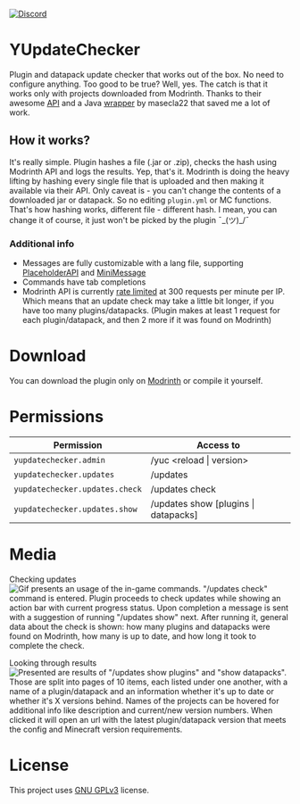 [![Discord](https://img.shields.io/discord/1236019317208776786?style=flat&logo=discord&label=Discord&color=%235d6af2
)](https://discord.gg/kZJhKZ48j8)
# YUpdateChecker
Plugin and datapack update checker that works out of the box. No need to configure anything. Too good to be true? Well, yes. The catch is that it works only with projects downloaded from Modrinth. Thanks to their awesome [API](https://docs.modrinth.com) and a Java [wrapper](https://github.com/masecla22/Modrinth4J) by masecla22 that saved me a lot of work.

## How it works?
It's really simple. Plugin hashes a file (.jar or .zip), checks the hash using Modrinth API and logs the results. Yep, that's it. Modrinth is doing the heavy lifting by hashing every single file that is uploaded and then making it available via their API. Only caveat is - you can't change the contents of a downloaded jar or datapack. So no editing `plugin.yml` or MC functions. That's how hashing works, different file - different hash. I mean, you can change it of course, it just won't be picked by the plugin ¯\_(ツ)_/¯ 

### Additional info
- Messages are fully customizable  with a lang file, supporting [PlaceholderAPI](https://github.com/PlaceholderAPI/PlaceholderAPI) and [MiniMessage](https://docs.advntr.dev/minimessage/index.html)
- Commands have tab completions
- Modrinth API is currently [rate limited](https://docs.modrinth.com/#section/Ratelimits) at 300 requests per minute per IP. Which means that an update check may take a little bit longer, if you have too many plugins/datapacks. (Plugin makes at least 1 request for each plugin/datapack, and then 2 more if it was found on Modrinth)

# Download
You can download the plugin only on [Modrinth](https://modrinth.com/plugin/yupdatechecker) or compile it yourself.

# Permissions
| Permission                     | Access to                            |
|--------------------------------|--------------------------------------|
| `yupdatechecker.admin`         | /yuc \<reload \| version\>           |
| `yupdatechecker.updates`       | /updates                             |
| `yupdatechecker.updates.check` | /updates check                       |
| `yupdatechecker.updates.show`  | /updates show [plugins \| datapacks] |

# Media
Checking updates<br/>
![Gif presents an usage of the in-game commands. "/updates check" command is entered. Plugin proceeds to check updates while showing an action bar with current progress status. Upon completion a message is sent with a suggestion of running "/updates show" next. After running it, general data about the check is shown: how many plugins and datapacks were found on Modrinth, how many is up to date, and how long it took to complete the check.](https://i.imgur.com/M6m5OHq.gif)

Looking through results<br/>
![Presented are results of "/updates show plugins" and "show datapacks". Those are split into pages of 10 items, each listed under one another, with a name of a plugin/datapack and an information whether it's up to date or whether it's X versions behind. Names of the projects can be hovered for additional info like description and current/new version numbers. When clicked it will open an url with the latest plugin/datapack version that meets the config and Minecraft version requirements.](https://i.imgur.com/llPpHuL.gif)

# License
This project uses [GNU GPLv3](https://github.com/Ynfuien/YUpdateChecker/main/blob/LICENSE) license.
